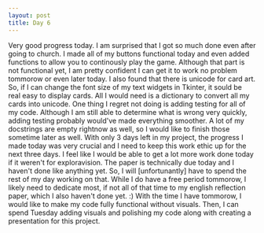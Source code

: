 ```yaml
---
layout: post
title: Day 6
---
```


Very good progress today. I am surprised that I got so much done even after going to church. I made all of my buttons functional today and even added functions to allow you to continously play the game. Although that part is not functional yet, I am pretty confident I can get it to work no problem tommorow or even later today. I also found that there is unicode for card art. So, if I can change the font size of my text widgets in Tkinter, it sould be real easy to display cards. All I would need is a dictionary to convert all my cards into unicode. One thing I regret not doing is adding testing for all of my code. Although I am still able to determine what is wrong very quickly, adding testing probably would've made everything smoother. A lot of my docstrings are empty rightnow as well, so I would like to finish those sometime later as well. With only 3 days left in my project, the progress I made today was very crucial and I need to keep this work ethic up for the next three days. I feel like I would be able to get a lot more work done today if it weren't for exploravision. The paper is technically due today and I haven't done like anything yet. So, I will [unfortunantly] have to spend the rest of my day working on that. While I do have a free period tommorow, I likely need to dedicate most, if not all of that time to my english reflection paper, which I also haven't done yet. :) With the time I have tommorow, I would like to make my code fully functional without visuals. Then, I can spend Tuesday adding visuals and polishing my code along with creating a presentation for this project. 
